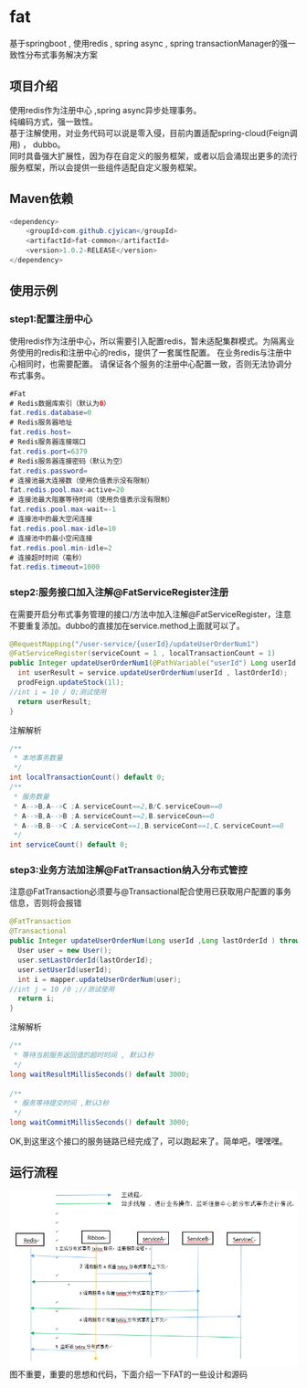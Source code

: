 # fat
基于springboot , 使用redis , spring async , spring transactionManager的强一致性分布式事务解决方案
## 项目介绍
使用redis作为注册中心 ,spring async异步处理事务。<br>
纯编码方式，强一致性。<br>
基于注解使用，对业务代码可以说是零入侵，目前内置适配spring-cloud(Feign调用) ， dubbo。<br>
同时具备强大扩展性，因为存在自定义的服务框架，或者以后会涌现出更多的流行服务框架，所以会提供一些组件适配自定义服务框架。

## Maven依赖
```java
<dependency>
    <groupId>com.github.cjyican</groupId>
    <artifactId>fat-common</artifactId>
    <version>1.0.2-RELEASE</version>
</dependency>
```
## 使用示例
### step1:配置注册中心
使用redis作为注册中心，所以需要引入配置redis，暂未适配集群模式。为隔离业务使用的redis和注册中心的redis，提供了一套属性配置。
在业务redis与注册中心相同时，也需要配置。
请保证各个服务的注册中心配置一致，否则无法协调分布式事务。
```java
#Fat
# Redis数据库索引（默认为0）
fat.redis.database=0
# Redis服务器地址
fat.redis.host=
# Redis服务器连接端口
fat.redis.port=6379
# Redis服务器连接密码（默认为空）
fat.redis.password=
# 连接池最大连接数（使用负值表示没有限制）
fat.redis.pool.max-active=20
# 连接池最大阻塞等待时间（使用负值表示没有限制）
fat.redis.pool.max-wait=-1
# 连接池中的最大空闲连接
fat.redis.pool.max-idle=10
# 连接池中的最小空闲连接
fat.redis.pool.min-idle=2
# 连接超时时间（毫秒）
fat.redis.timeout=1000 
```
### step2:服务接口加入注解@FatServiceRegister注册
在需要开启分布式事务管理的接口/方法中加入注解@FatServiceRegister，注意不要重复添加。dubbo的直接加在service.method上面就可以了。
```java
@RequestMapping("/user-service/{userId}/updateUserOrderNum1")
@FatServiceRegister(serviceCount = 1 , localTransactionCount = 1)
public Integer updateUserOrderNum1(@PathVariable("userId") Long userId , @RequestParam("lastOrderId") Long lastOrderId ) throws Exception {
  int userResult = service.updateUserOrderNum(userId , lastOrderId);
  prodFeign.updateStock(1l);
//int i = 10 / 0;测试使用
  return userResult;
}
```
注解解析
```java
/**
 * 本地事务数量
 */
int localTransactionCount() default 0; 
/**
 * 服务数量
 * A-->B,A-->C ;A.serviceCount==2,B/C.serviceCoun==0
 * A-->B,A-->B ;A.serviceCount==2,B.serviceCoun==0
 * A-->B,B-->C ;A.serviceCont==1,B.serviceCont==1,C.serviceCount==0
 */
int serviceCount() default 0;
```
### step3:业务方法加注解@FatTransaction纳入分布式管控
注意@FatTransaction必须要与@Transactional配合使用已获取用户配置的事务信息，否则将会报错
```java
@FatTransaction
@Transactional
public Integer updateUserOrderNum(Long userId ,Long lastOrderId ) throws Exception {
  User user = new User();
  user.setLastOrderId(lastOrderId);
  user.setUserId(userId);
  int i = mapper.updateUserOrderNum(user);
//int j = 10 /0 ;//测试使用
  return i;
}
```
注解解析
```java
/**
 * 等待当前服务返回值的超时时间 , 默认3秒
 */
long waitResultMillisSeconds() default 3000;

/**
 * 服务等待提交时间 ,默认3秒
 */
long waitCommitMillisSeconds() default 3000; 
```
OK,到这里这个接口的服务链路已经完成了，可以跑起来了。简单吧，嘿嘿嘿。
## 运行流程
![头像](https://github.com/cjyican/img-respo/blob/master/TIM20190118153529.png)
图不重要，重要的思想和代码，下面介绍一下FAT的一些设计和源码
